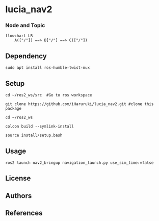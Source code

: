 # lucia_nav2
### Node and Topic
```mermaid
flowchart LR
    A(["/"]) ==> B["/"] ==> C(["/"])
```
## Dependency
    sudo apt install ros-humble-twist-mux
## Setup
    cd ~/ros2_ws/src  #Go to ros workspace

    git clone https://github.com/iHaruruki/lucia_nav2.git #clone this package

    cd ~/ros2_ws

    colcon build --symlink-install

    source install/setup.bash

## Usage
    ros2 launch nav2_bringup navigation_launch.py use_sim_time:=false


## License
## Authors
## References
